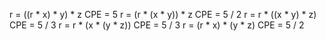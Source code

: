 r = ((r * x) * y) * z       CPE = 5
r = (r * (x * y)) * z       CPE = 5 / 2
r = r * ((x * y) * z)       CPE = 5 / 3
r = r * (x * (y * z))       CPE = 5 / 3
r = (r * x) * (y * z)       CPE = 5 / 2